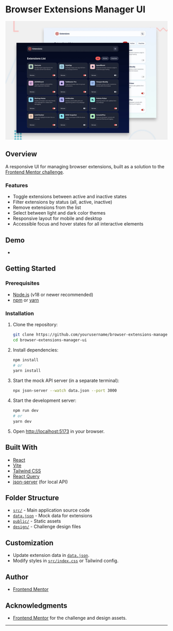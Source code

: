 # Browser Extensions Manager UI

![Design preview for the Browser extensions manager UI coding challenge](./preview.jpg)

## Overview

A responsive UI for managing browser extensions, built as a solution to the
 [Frontend Mentor challenge](incandescent-flan-c05a6c.netlify.app).

### Features

- Toggle extensions between active and inactive states
- Filter extensions by status (all, active, inactive)
- Remove extensions from the list
- Select between light and dark color themes
- Responsive layout for mobile and desktop
- Accessible focus and hover states for all interactive elements

## Demo

- [Live Site]:** (https://fancy-lebkuchen-e1bd4d.netlify.app/)

## Getting Started

### Prerequisites

- [Node.js](https://nodejs.org/) (v18 or newer recommended)
- [npm](https://www.npmjs.com/) or [yarn](https://yarnpkg.com/)

### Installation

1. Clone the repository:
   ```sh
   git clone https://github.com/yourusername/browser-extensions-manager-ui.git
   cd browser-extensions-manager-ui
   ```

2. Install dependencies:
   ```sh
   npm install
   # or
   yarn install
   ```

3. Start the mock API server (in a separate terminal):
   ```sh
   npx json-server --watch data.json --port 3000
   ```

4. Start the development server:
   ```sh
   npm run dev
   # or
   yarn dev
   ```

5. Open [http://localhost:5173](http://localhost:5173) in your browser.

## Built With

- [React](https://react.dev/)
- [Vite](https://vitejs.dev/)
- [Tailwind CSS](https://tailwindcss.com/)
- [React Query](https://tanstack.com/query/latest)
- [json-server](https://github.com/typicode/json-server) (for local API)

## Folder Structure

- [`src/`](src/) - Main application source code
- [`data.json`](data.json) - Mock data for extensions
- [`public/`](public/) - Static assets
- [`design/`](design/) - Challenge design files

## Customization

- Update extension data in [`data.json`](data.json).
- Modify styles in [`src/index.css`](src/index.css) or Tailwind config.

## Author

<!-- - [Your Name](https://your-site.com) -->
- [Frontend Mentor](https://www.frontendmentor.io/solutions/browser-extensions-manager-ui-rzerCtp9Jo)
<!-- - [Twitter](https://twitter.com/yourusername) -->

## Acknowledgments

- [Frontend Mentor](https://www.frontendmentor.io/) for the challenge and design assets.

---
